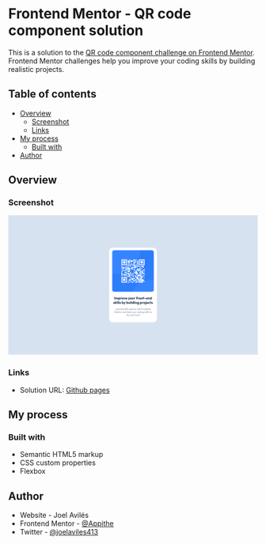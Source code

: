 # Frontend Mentor - QR code component solution

This is a solution to the [QR code component challenge on Frontend Mentor](https://www.frontendmentor.io/challenges/qr-code-component-iux_sIO_H). Frontend Mentor challenges help you improve your coding skills by building realistic projects. 

## Table of contents

- [Overview](#overview)
  - [Screenshot](#screenshot)
  - [Links](#links)
- [My process](#my-process)
  - [Built with](#built-with)
- [Author](#author)

## Overview

### Screenshot

![](./images/Solution-QRcodeComponent.png)

### Links

- Solution URL: [Github pages](https://appithe.github.io/Frontend-Mentor/qr-code-component-main/)

## My process

### Built with

- Semantic HTML5 markup
- CSS custom properties
- Flexbox

## Author

- Website - Joel Avilés
- Frontend Mentor - [@Appithe](https://www.frontendmentor.io/profile/Appithe)
- Twitter - [@joelaviles413](https://twitter.com/joelaviles413)
